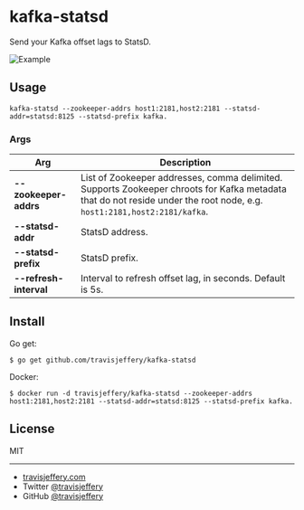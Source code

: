 # kafka-statsd

Send your Kafka offset lags to StatsD.

![Example](https://raw.githubusercontent.com/travisjeffery/kafka-statsd/master/screenshot.png)

## Usage

```
kafka-statsd --zookeeper-addrs host1:2181,host2:2181 --statsd-addr=statsd:8125 --statsd-prefix kafka.
```

### Args

| Arg                    | Description                                                                                                                                                             |
|------------------------|-------------------------------------------------------------------------------------------------------------------------------------------------------------------------|
| **--zookeeper-addrs**  | List of Zookeeper addresses, comma delimited. Supports Zookeeper chroots for Kafka metadata that do not reside under the root node, e.g. `host1:2181,host2:2181/kafka`. |
| **--statsd-addr**      | StatsD address.                                                                                                                                                         |
| **--statsd-prefix**    | StatsD prefix.                                                                                                                                                          |
| **--refresh-interval** | Interval to refresh offset lag, in seconds. Default is 5s.                                                                                                              |

## Install

Go get:

```
$ go get github.com/travisjeffery/kafka-statsd
```

Docker:

```
$ docker run -d travisjeffery/kafka-statsd --zookeeper-addrs host1:2181,host2:2181 --statsd-addr=statsd:8125 --statsd-prefix kafka.
```

## License

MIT

---

- [travisjeffery.com](http://travisjeffery.com)
- Twitter [@travisjeffery](https://twitter.com/travisjeffery)
- GitHub [@travisjeffery](https://github.com/travisjeffery)
